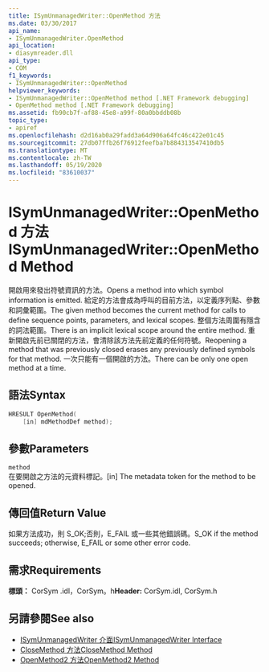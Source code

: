 ```yaml
---
title: ISymUnmanagedWriter::OpenMethod 方法
ms.date: 03/30/2017
api_name:
- ISymUnmanagedWriter.OpenMethod
api_location:
- diasymreader.dll
api_type:
- COM
f1_keywords:
- ISymUnmanagedWriter::OpenMethod
helpviewer_keywords:
- ISymUnmanagedWriter::OpenMethod method [.NET Framework debugging]
- OpenMethod method [.NET Framework debugging]
ms.assetid: fb90cb7f-af88-45e8-a99f-80a0bbddb08b
topic_type:
- apiref
ms.openlocfilehash: d2d16ab0a29fadd3a64d906a64fc46c422e01c45
ms.sourcegitcommit: 27db07ffb26f76912feefba7b884313547410db5
ms.translationtype: MT
ms.contentlocale: zh-TW
ms.lasthandoff: 05/19/2020
ms.locfileid: "83610037"
---
```

# <a name="isymunmanagedwriteropenmethod-method"></a><span data-ttu-id="bbee5-102">ISymUnmanagedWriter::OpenMethod 方法</span><span class="sxs-lookup"><span data-stu-id="bbee5-102">ISymUnmanagedWriter::OpenMethod Method</span></span>
<span data-ttu-id="bbee5-103">開啟用來發出符號資訊的方法。</span><span class="sxs-lookup"><span data-stu-id="bbee5-103">Opens a method into which symbol information is emitted.</span></span> <span data-ttu-id="bbee5-104">給定的方法會成為呼叫的目前方法，以定義序列點、參數和詞彙範圍。</span><span class="sxs-lookup"><span data-stu-id="bbee5-104">The given method becomes the current method for calls to define sequence points, parameters, and lexical scopes.</span></span> <span data-ttu-id="bbee5-105">整個方法周圍有隱含的詞法範圍。</span><span class="sxs-lookup"><span data-stu-id="bbee5-105">There is an implicit lexical scope around the entire method.</span></span> <span data-ttu-id="bbee5-106">重新開啟先前已關閉的方法，會清除該方法先前定義的任何符號。</span><span class="sxs-lookup"><span data-stu-id="bbee5-106">Reopening a method that was previously closed erases any previously defined symbols for that method.</span></span> <span data-ttu-id="bbee5-107">一次只能有一個開啟的方法。</span><span class="sxs-lookup"><span data-stu-id="bbee5-107">There can be only one open method at a time.</span></span>  
  
## <a name="syntax"></a><span data-ttu-id="bbee5-108">語法</span><span class="sxs-lookup"><span data-stu-id="bbee5-108">Syntax</span></span>  
  
```cpp  
HRESULT OpenMethod(  
    [in] mdMethodDef method);  
```  
  
## <a name="parameters"></a><span data-ttu-id="bbee5-109">參數</span><span class="sxs-lookup"><span data-stu-id="bbee5-109">Parameters</span></span>  
 `method`  
 <span data-ttu-id="bbee5-110">在要開啟之方法的元資料標記。</span><span class="sxs-lookup"><span data-stu-id="bbee5-110">[in] The metadata token for the method to be opened.</span></span>  
  
## <a name="return-value"></a><span data-ttu-id="bbee5-111">傳回值</span><span class="sxs-lookup"><span data-stu-id="bbee5-111">Return Value</span></span>  
 <span data-ttu-id="bbee5-112">如果方法成功，則 S_OK;否則，E_FAIL 或一些其他錯誤碼。</span><span class="sxs-lookup"><span data-stu-id="bbee5-112">S_OK if the method succeeds; otherwise, E_FAIL or some other error code.</span></span>  
  
## <a name="requirements"></a><span data-ttu-id="bbee5-113">需求</span><span class="sxs-lookup"><span data-stu-id="bbee5-113">Requirements</span></span>  
 <span data-ttu-id="bbee5-114">**標頭：** CorSym .idl，CorSym。h</span><span class="sxs-lookup"><span data-stu-id="bbee5-114">**Header:** CorSym.idl, CorSym.h</span></span>  
  
## <a name="see-also"></a><span data-ttu-id="bbee5-115">另請參閱</span><span class="sxs-lookup"><span data-stu-id="bbee5-115">See also</span></span>

- [<span data-ttu-id="bbee5-116">ISymUnmanagedWriter 介面</span><span class="sxs-lookup"><span data-stu-id="bbee5-116">ISymUnmanagedWriter Interface</span></span>](isymunmanagedwriter-interface.md)
- [<span data-ttu-id="bbee5-117">CloseMethod 方法</span><span class="sxs-lookup"><span data-stu-id="bbee5-117">CloseMethod Method</span></span>](isymunmanagedwriter-closemethod-method.md)
- [<span data-ttu-id="bbee5-118">OpenMethod2 方法</span><span class="sxs-lookup"><span data-stu-id="bbee5-118">OpenMethod2 Method</span></span>](isymunmanagedwriter3-openmethod2-method.md)
